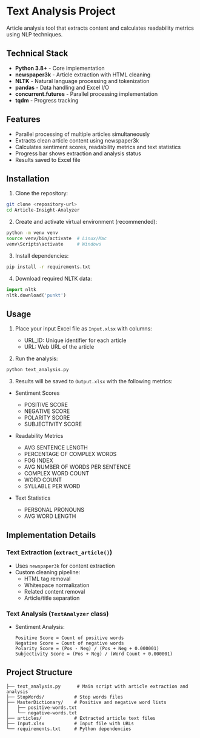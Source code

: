 # Text Analysis Project

Article analysis tool that extracts content and calculates readability metrics using NLP techniques.

## Technical Stack

- **Python 3.8+** - Core implementation
- **newspaper3k** - Article extraction with HTML cleaning
- **NLTK** - Natural language processing and tokenization
- **pandas** - Data handling and Excel I/O
- **concurrent.futures** - Parallel processing implementation
- **tqdm** - Progress tracking

## Features

- Parallel processing of multiple articles simultaneously
- Extracts clean article content using newspaper3k
- Calculates sentiment scores, readability metrics and text statistics
- Progress bar shows extraction and analysis status
- Results saved to Excel file

## Installation

1. Clone the repository:
```bash
git clone <repository-url>
cd Article-Insight-Analyzer
```

2. Create and activate virtual environment (recommended):
```bash
python -m venv venv
source venv/bin/activate  # Linux/Mac
venv\Scripts\activate     # Windows
```

3. Install dependencies:
```bash
pip install -r requirements.txt
```

4. Download required NLTK data:
```python
import nltk
nltk.download('punkt')
```

## Usage

1. Place your input Excel file as `Input.xlsx` with columns:
   - URL_ID: Unique identifier for each article
   - URL: Web URL of the article

2. Run the analysis:
```python
python text_analysis.py
```

3. Results will be saved to `Output.xlsx` with the following metrics:

- Sentiment Scores
  - POSITIVE SCORE
  - NEGATIVE SCORE 
  - POLARITY SCORE
  - SUBJECTIVITY SCORE

- Readability Metrics
  - AVG SENTENCE LENGTH
  - PERCENTAGE OF COMPLEX WORDS
  - FOG INDEX
  - AVG NUMBER OF WORDS PER SENTENCE
  - COMPLEX WORD COUNT
  - WORD COUNT
  - SYLLABLE PER WORD

- Text Statistics
  - PERSONAL PRONOUNS
  - AVG WORD LENGTH

## Implementation Details

### Text Extraction (`extract_article()`)
- Uses `newspaper3k` for content extraction
- Custom cleaning pipeline:
  - HTML tag removal
  - Whitespace normalization
  - Related content removal
  - Article/title separation

### Text Analysis (`TextAnalyzer` class)
- Sentiment Analysis:
  ```
  Positive Score = Count of positive words
  Negative Score = Count of negative words
  Polarity Score = (Pos - Neg) / (Pos + Neg + 0.000001)
  Subjectivity Score = (Pos + Neg) / (Word Count + 0.000001)
  ```

## Project Structure

```
├── text_analysis.py      # Main script with article extraction and analysis
├── StopWords/           # Stop words files
├── MasterDictionary/    # Positive and negative word lists
│   ├── positive-words.txt
│   └── negative-words.txt
├── articles/            # Extracted article text files
├── Input.xlsx           # Input file with URLs
└── requirements.txt     # Python dependencies
```